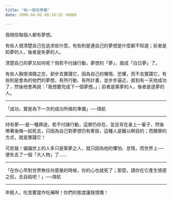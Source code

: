 ```yaml
---
title: "給──那些草莓"
date: 2006-04-02 00:10:52 +0800

---
```

<p>我相信每個人都有夢想。</p><p>有些人很清楚自己在追求些什麼，有些則是連自己的夢想是什麼都不知道；前者是知夢的人，後者是失夢的人。</p><p>清楚自己的夢又如何呢？倘若不付諸行動，夢想的「夢」，就成「白日夢」了。</p><p>有些人胸懷鴻鵠之志，卻步去實踐它，因為自己的懶惰、恐懼，而不去實踐它，有些則是會為的他們的夢想，有所行動、有所計畫，並步步逼近，直到有一天他成功了，然後他會再說：「我想要完成下一個夢想。」；前者是築夢的人，後者是逐夢的人。</p><p /><hr /><p /><p>「成功，實是為下一次的成功所做的準備」──煒航</p><p /><hr /><p /><p>持有夢──是一種罪過，若不付諸行動，這罪仍存在，並且背在身上一輩子，然後帶著後悔一起死去，只因為自己對夢想仍有牽掛，這種人是難以瞑目的；而贖罪的方式，就是實踐它！</p><p>可悲哉！偏偏世上的人多只是築夢之人，就只因為他的懼怕、怠惰，而世界上──便失去了一個「大人物」了......</p><p /><hr /><p /><p>「在你心早對世界無任何感覺的時候，你的心也就死了；那麼，請你在它產生情感之前，去自殺吧！」──煒航</p><p /><hr /><p /><p>年輕人，吃苦要當作吃補啊！你們的態度讓我憤慨！</p>
